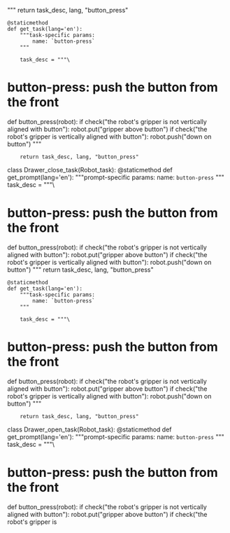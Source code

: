 
"""
        return task_desc, lang, "button_press"

    @staticmethod
    def get_task(lang='en'):
        """task-specific params:
            name: `button-press`
        """

        task_desc = """\

# button-press: push the button from the front
def button_press(robot):
    if check("the robot's gripper is not vertically aligned with button"):
        robot.put("gripper above button")
    if check("the robot's gripper is vertically aligned with button"):
        robot.push("down on button")
"""

        return task_desc, lang, "button_press"


class Drawer_close_task(Robot_task):
    @staticmethod
    def get_prompt(lang='en'):
        """prompt-specific params:
            name: `button-press`
        """
        task_desc = """\

# button-press: push the button from the front
def button_press(robot):
    if check("the robot's gripper is not vertically aligned with button"):
        robot.put("gripper above button")
    if check("the robot's gripper is vertically aligned with button"):
        robot.push("down on button")
"""
        return task_desc, lang, "button_press"

    @staticmethod
    def get_task(lang='en'):
        """task-specific params:
            name: `button-press`
        """

        task_desc = """\

# button-press: push the button from the front
def button_press(robot):
    if check("the robot's gripper is not vertically aligned with button"):
        robot.put("gripper above button")
    if check("the robot's gripper is vertically aligned with button"):
        robot.push("down on button")
"""

        return task_desc, lang, "button_press"


class Drawer_open_task(Robot_task):
    @staticmethod
    def get_prompt(lang='en'):
        """prompt-specific params:
            name: `button-press`
        """
        task_desc = """\

# button-press: push the button from the front
def button_press(robot):
    if check("the robot's gripper is not vertically aligned with button"):
        robot.put("gripper above button")
    if check("the robot's gripper is